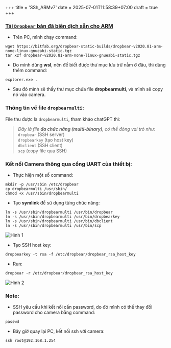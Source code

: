 +++
title = 'SSh_ARMv7'
date = 2025-07-01T11:58:39+07:00
draft = true
+++

### [Tải `Dropbear` bản đã biên dịch sẵn cho ARM](https://matt.ucc.asn.au/dropbear/dropbear.html)
- Trên PC, mình chạy command:
```
wget https://bitfab.org/dropbear-static-builds/dropbear-v2020.81-arm-none-linux-gnueabi-static.tgz
tar xzf dropbear-v2020.81-arm-none-linux-gnueabi-static.tgz
```
- Do mình dùng **wsl**, nên để biết được thư mục lưu trữ nằm ở đâu, thì dùng thêm command:
```
explorer.exe .
```
- Sau đó mình sẽ thấy thư mục chứa file **dropbearmulti**, và mình sẽ copy nó vào camera.

### Thông tin về file `dropbearmulti`:
File thu được là `dropbearmulti`, tham khảo chatGPT thì:
> *Đây là file **đa chức năng (multi-binary)**, có thể đóng vai trò như:* </br>
> `dropbear` (SSH server) </br>
> `dropbearkey` (tạo host key) </br>
> `dbclient` (SSH client) </br>
> `scp` (copy file qua SSH) </br>

### Kết nối Camera thông qua cổng UART của thiết bị:
- Thực hiện một số command:
```
mkdir -p /usr/sbin /etc/dropbear
cp dropbearmulti /usr/sbin/
chmod +x /usr/sbin/dropbearmulti
```
- Tạo **symlink** để sử dụng từng chức năng:
```
ln -s /usr/sbin/dropbearmulti /usr/bin/dropbear
ln -s /usr/sbin/dropbearmulti /usr/bin/dropbearkey
ln -s /usr/sbin/dropbearmulti /usr/bin/dbclient
ln -s /usr/sbin/dropbearmulti /usr/bin/scp
```

![Hình 1](/image/CyberSecurity/SSH_ARMv7/Hinh_1.png)

- Tạo SSH host key:
```
dropbearkey -t rsa -f /etc/dropbear/dropbear_rsa_host_key
```
- Run:
```
dropbear -r /etc/dropbear/dropbear_rsa_host_key
```

![Hình 2](/image/CyberSecurity/SSH_ARMv7/Hinh_2.png)

### Note:
- SSH yêu cầu khi kết nối cần password, do đó mình có thể thay đổi password cho camera bằng command:
```
passwd
```
- Bây giờ quay lại PC, kết nối ssh với camera:
```
ssh root@192.168.1.254
```



